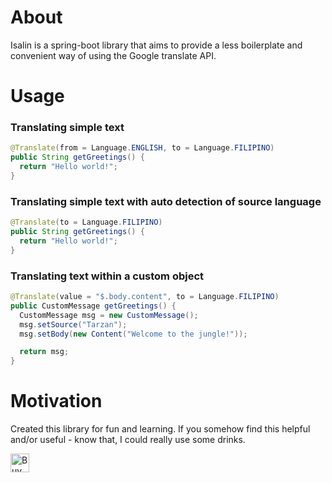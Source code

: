 # About
Isalin is a spring-boot library that aims to provide a less boilerplate and convenient way of using the Google translate API.

# Usage

### Translating simple text
```java
@Translate(from = Language.ENGLISH, to = Language.FILIPINO)
public String getGreetings() {
  return "Hello world!";
}
```

### Translating simple text with auto detection of source language
```java
@Translate(to = Language.FILIPINO)
public String getGreetings() {
  return "Hello world!";
}
```

### Translating text within a custom object
```java
@Translate(value = "$.body.content", to = Language.FILIPINO)
public CustomMessage getGreetings() {
  CustomMessage msg = new CustomMessage();
  msg.setSource("Tarzan");
  msg.setBody(new Content("Welcome to the jungle!"));

  return msg;
}
```

# Motivation
Created this library for fun and learning. If you somehow find this helpful and/or useful - know that, I could really use some drinks. 


<a href='https://ko-fi.com/acltabontabon' target='_blank'><img style='height:30px;' src='https://az743702.vo.msecnd.net/cdn/kofi3.png?v=1' border='0' alt='Buy Me a Coffee at ko-fi.com'></a>